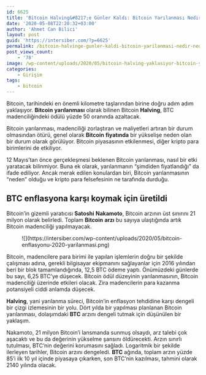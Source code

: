 ```yaml
---
id: 6625
title: 'Bitcoin Halving&#8217;e Günler Kaldı: Bitcoin Yarılanması Nedir, Neden Gerçekleşiyor?'
date: '2020-05-08T22:20:32+03:00'
author: 'Ahmet Can Bilici'
layout: post
guid: 'https://intersiber.com/?p=6625'
permalink: /bitcoin-halvinge-gunler-kaldi-bitcoin-yarilanmasi-nedir-neden-gerceklesiyor/
post_views_count:
    - '78'
image: /wp-content/uploads/2020/05/bitcoin-halving-yaklasiyor-bitcoin-yarilanmasi-nedir-neden-gerceklesiyor.png
categories:
    - Girişim
tags:
    - bitcoin
---
```


Bitcoin, tarihindeki en önemli kilometre taşlarından birine doğru adım adım yaklaşıyor. **Bitcoin** **yarılanması** olarak bilinen Bitcoin **Halving**, BTC madenciliğindeki ödülü yüzde 50 oranında azaltacak.

Bitcoin yarılanması, madenciliği zorlaştıran ve maliyetleri artıran bir durum olmasından ötürü, genel olarak **Bitcoin** **fiyatında** bir yükselişe neden olan bir durum olarak görülüyor. Bitcoin piyasasının etkilenmesi, diğer kripto para birimlerini de etkiliyor.

12 Mayıs’tan önce gerçekleşmesi beklenen Bitcoin yarılanması, nasıl bir etki yaratacak bilinmiyor. Buna ek olarak, yarılanmanın “şimdiden fiyatlandığı” da ifade ediliyor. Ancak merak edilen konulardan biri, Bitcoin yarılanmasının “neden” olduğu ve kripto para felsefesinin ne tarafında durduğu.

## BTC enflasyona karşı koymak için üretildi

Bitcoin’in gizemli yaratıcısı **Satoshi** **Nakamoto**, Bitcoin arzının üst sınırını 21 milyon olarak belirledi. Toplam **Bitcoin** **arzı** bu sayıya ulaştığında artık Bitcoin madenciliği yapılmayacak.

<figure class="wp-block-image size-large">![](https://intersiber.com/wp-content/uploads/2020/05/bitcoin-enflasyonu-2020-yarilanmasi.png)</figure>Bitcoin, madencilere para birimi ile yapılan işlemlerin doğru bir şekilde çalışması adına, gerekli bilgisayar ekipmanını sağlayanlar için 2016 yılından beri bir blok tamamlandığında, 12,5 BTC ödeme yaptı. Önümüzdeki günlerde bu sayı, 6,25 BTC’ye düşecek. Bitcoin ödül düzeyinin yarılanmasının, Bitcoin madenciliği üzerinde etkileri olacak. Zira madencilerin para kazanma potansiyeli ciddi anlamda düşecek.

**Halving**, yani yarılanma süreci, Bitcoin’in enflasyon tehdidine karşı dengeli bir çizgi izlemesinin bir yolu. Dört yılda bir yapılması planlanan Bitcoin yarılanması, dolaşımdaki **BTC** arzını dengeli tutmak için düşünülen bir yaklaşım.

Nakamoto, 21 milyon Bitcoin’i lansmanda sunmuş olsaydı, arz talebi çok aşacaktı ve bu da değerinin yükselme şansını öldürecekti. Arzın sınırlı tutulması, BTC’nin değerini korumasını sağladı. Logaritmik bir şekilde ilerleyen tarihler, Bitcoin arzını dengeledi. **BTC** ağında, toplam arzın yüzde 85’i ilk 10 yıl içinde piyasaya çıkarken, son BTC’nin kazılması, tahmini olarak 2140 yılında olacak.